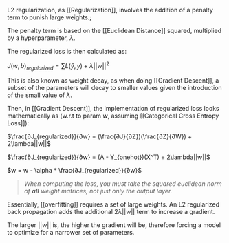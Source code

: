 L2 regularization, as [[Regularization]], involves the addition of a penalty term to punish large weights.;

The penalty term is based on the [[Euclidean Distance]] squared, multiplied by a hyperparameter, $\lambda$.

The regularized loss is then calculated as:

$J(w,b)_{regularized} = \sum L(\hat{y}, y) + \lambda||w||^2$

This is also known as weight decay, as when doing [[Gradient Descent]], a subset of the parameters will decay to smaller values given the introduction of the small value of $\lambda$.

Then, in [[Gradient Descent]], the implementation of regularized loss looks mathematically as (w.r.t to param $w$, assuming [[Categorical Cross Entropy Loss]]):

$\frac{∂J_{regularized}}{∂w} = (\frac{∂J}{∂Z})(\frac{∂Z}{∂W}) + 2\lambda||w||$

$\frac{∂J_{regularized}}{∂w} = (A - Y_{onehot})(X^T) + 2\lambda||w||$

$w = w - \alpha * \frac{∂J_{regularized}}{∂w}$

>*When computing the loss, you must take the squared euclidean norm of **all** weight matrices, not just only the output layer.*


Essentially, [[overfitting]] requires a set of large weights. An L2 regularized back propagation adds the additional $2\lambda||w||$ term to increase a gradient.

The larger $||w||$ is, the higher the gradient will be, therefore forcing a model to optimize for a narrower set of parameters.